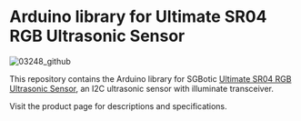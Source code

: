 # Arduino library for Ultimate SR04 RGB Ultrasonic Sensor

![03248_github](https://user-images.githubusercontent.com/2862935/136160932-7d405714-955f-415a-843e-dcd4038eb9ee.jpg)

This repository contains the Arduino library for SGBotic [Ultimate SR04 RGB Ultrasonic Sensor](https://www.sgbotic.com/index.php?dispatch=products.view&product_id=3248), an I2C ultrasonic sensor with illuminate transceiver.

Visit the product page for descriptions and specifications.


